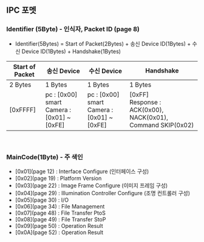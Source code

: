 ## IPC 포멧
### Identifier (5Byte) - 인식자, Packet ID (page 8)

+ Identifier(5Bytes) = Start of Packet(2Bytes) + 송신 Device ID(1Bytes) + 수신 Device ID(1Bytes) + Handshake(1Bytes)
   

| Start of Packet | 송신 Device | 수신 Device | Handshake |
|-|-|-|-|
| 2 Bytes | 1 Bytes |  1 Bytes |  1 Bytes | 
| [0xFFFF] | pc : [0x00]<br> smart Camera : [0x01] ~ [0xFE] |  pc : [0x00]<br> smart Camera : [0x01] ~ [0xFE] |  [0xFF]<br> Response : ACK(0x00), NACK(0x01), Command SKIP(0x02) | 

<br>

### MainCode(1Byte) - 주 색인
+ [0x01](page 12) : Interface Configure (인터페이스 구성) 
+ [0x02](page 19) : Platform Version
+ [0x03](page 22) : Image Frame Configure (이미지 프레임 구성)
+ [0x04](page 29) : Illumination Controller Configure (조명 컨트롤러 구성)
+ [0x05](page 30) : I/O
+ [0x06](page 34) : File Management
+ [0x07](page 48) : File Transfer PtoS
+ [0x08](page 49) : File Transfer StoP
+ [0x09](page 50) : Operation Result
+ [0x0A](page 52) : Operation Result